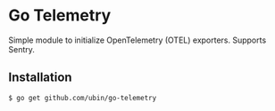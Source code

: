 # Go Telemetry

Simple module to initialize OpenTelemetry (OTEL) exporters. Supports Sentry.


## Installation

```sh
$ go get github.com/ubin/go-telemetry
```
